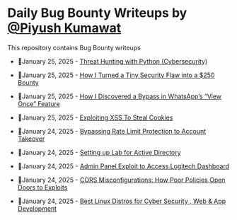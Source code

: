 # Daily Bug Bounty Writeups by [@Piyush Kumawat](https://twitter.com/piyush_supiy) 
This repository contains Bug Bounty writeups

<!-- BLOG-POST-LIST:START -->
 - 💯January 25, 2025 - [Threat Hunting with Python &lpar;Cybersecurity&rpar;](https://medium.com/@paritoshblogs/threat-hunting-with-python-cybersecurity-b90b76415972?source=rss------bug_bounty-5) 

 - 💯January 25, 2025 - [How I Turned a Tiny Security Flaw into a $250 Bounty](https://medium.com/@ramshath1999/how-i-turned-a-tiny-security-flaw-into-a-250-bounty-90a0227d6c6f?source=rss------bug_bounty-5) 

 - 💯January 25, 2025 - [How I Discovered a Bypass in WhatsApp’s “View Once” Feature](https://medium.com/@ramshath1999/how-i-discovered-a-bypass-in-whatsapps-view-once-feature-aea3bdf6405a?source=rss------bug_bounty-5) 

 - 💯January 25, 2025 - [Exploiting XSS To Steal Cookies](https://osintteam.blog/exploiting-xss-to-steal-cookies-f0aebdcd815b?source=rss------bug_bounty-5) 

 - 💯January 24, 2025 - [Bypassing Rate Limit Protection to Account Takeover](https://medium.com/@sohailahmed0x0/bypassing-rate-limit-protection-to-account-takeover-fe44598fc1df?source=rss------bug_bounty-5) 

 - 💯January 24, 2025 - [Setting up Lab for Active Directory](https://medium.com/@sohailahmed0x0/setting-up-lab-for-active-directory-9b0cb69041cd?source=rss------bug_bounty-5) 

 - 💯January 24, 2025 - [Admin Panel Exploit to Access Logitech Dashboard](https://medium.com/@asingh25377/admin-panel-exploit-to-access-logitech-dashboard-e4c3943dbf21?source=rss------bug_bounty-5) 

 - 💯January 24, 2025 - [CORS Misconfigurations: How Poor Policies Open Doors to Exploits](https://medium.com/@HackerNasr/cors-misconfigurations-how-poor-policies-open-doors-to-exploits-ef0af71e0302?source=rss------bug_bounty-5) 

 - 💯January 24, 2025 - [Best Linux Distros for Cyber Security , Web &amp; App Development](https://bitpanic.medium.com/best-linux-distros-for-cyber-security-web-app-development-72422faa37a2?source=rss------bug_bounty-5) 
<!-- BLOG-POST-LIST:END -->

